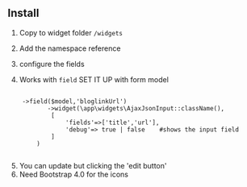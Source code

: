 ## Install
1. Copy to widget folder ```/widgets```
2. Add the namespace reference 
3. configure the fields 

4. Works with ```field```
SET IT UP with form model
```

	->field($model,'bloglinkUrl')
           ->widget(\app\widgets\AjaxJsonInput::className(),
            [
                'fields'=>['title','url'],
                'debug'=> true | false    #shows the input field
            ]
        )
        
```

5. You can update but clicking the 'edit button'
6. Need Bootstrap 4.0 for the icons